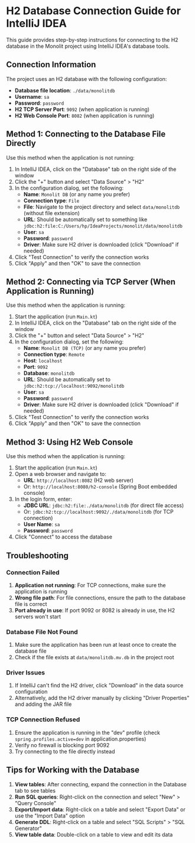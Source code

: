 # H2 Database Connection Guide for IntelliJ IDEA

This guide provides step-by-step instructions for connecting to the H2 database in the Monolit project using IntelliJ IDEA's database tools.

## Connection Information

The project uses an H2 database with the following configuration:

- **Database file location**: `./data/monolitdb`
- **Username**: `sa`
- **Password**: `password`
- **H2 TCP Server Port**: `9092` (when application is running)
- **H2 Web Console Port**: `8082` (when application is running)

## Method 1: Connecting to the Database File Directly

Use this method when the application is not running:

1. In IntelliJ IDEA, click on the "Database" tab on the right side of the window
2. Click the "+" button and select "Data Source" > "H2"
3. In the configuration dialog, set the following:
   - **Name**: `Monolit DB` (or any name you prefer)
   - **Connection type**: `File`
   - **File**: Navigate to the project directory and select `data/monolitdb` (without file extension)
   - **URL**: Should be automatically set to something like `jdbc:h2:file:C:/Users/hp/IdeaProjects/monolit/data/monolitdb`
   - **User**: `sa`
   - **Password**: `password`
   - **Driver**: Make sure H2 driver is downloaded (click "Download" if needed)
4. Click "Test Connection" to verify the connection works
5. Click "Apply" and then "OK" to save the connection

## Method 2: Connecting via TCP Server (When Application is Running)

Use this method when the application is running:

1. Start the application (run `Main.kt`)
2. In IntelliJ IDEA, click on the "Database" tab on the right side of the window
3. Click the "+" button and select "Data Source" > "H2"
4. In the configuration dialog, set the following:
   - **Name**: `Monolit DB (TCP)` (or any name you prefer)
   - **Connection type**: `Remote`
   - **Host**: `localhost`
   - **Port**: `9092`
   - **Database**: `monolitdb`
   - **URL**: Should be automatically set to `jdbc:h2:tcp://localhost:9092/monolitdb`
   - **User**: `sa`
   - **Password**: `password`
   - **Driver**: Make sure H2 driver is downloaded (click "Download" if needed)
5. Click "Test Connection" to verify the connection works
6. Click "Apply" and then "OK" to save the connection

## Method 3: Using H2 Web Console

Use this method when the application is running:

1. Start the application (run `Main.kt`)
2. Open a web browser and navigate to:
   - **URL**: `http://localhost:8082` (H2 web server)
   - Or: `http://localhost:8080/h2-console` (Spring Boot embedded console)
3. In the login form, enter:
   - **JDBC URL**: `jdbc:h2:file:./data/monolitdb` (for direct file access)
   - Or: `jdbc:h2:tcp://localhost:9092/./data/monolitdb` (for TCP connection)
   - **User Name**: `sa`
   - **Password**: `password`
4. Click "Connect" to access the database

## Troubleshooting

### Connection Failed

1. **Application not running**: For TCP connections, make sure the application is running
2. **Wrong file path**: For file connections, ensure the path to the database file is correct
3. **Port already in use**: If port 9092 or 8082 is already in use, the H2 servers won't start

### Database File Not Found

1. Make sure the application has been run at least once to create the database file
2. Check if the file exists at `data/monolitdb.mv.db` in the project root

### Driver Issues

1. If IntelliJ can't find the H2 driver, click "Download" in the data source configuration
2. Alternatively, add the H2 driver manually by clicking "Driver Properties" and adding the JAR file

### TCP Connection Refused

1. Ensure the application is running in the "dev" profile (check `spring.profiles.active=dev` in application.properties)
2. Verify no firewall is blocking port 9092
3. Try connecting to the file directly instead

## Tips for Working with the Database

1. **View tables**: After connecting, expand the connection in the Database tab to see tables
2. **Run SQL queries**: Right-click on the connection and select "New" > "Query Console"
3. **Export/Import data**: Right-click on a table and select "Export Data" or use the "Import Data" option
4. **Generate DDL**: Right-click on a table and select "SQL Scripts" > "SQL Generator"
5. **View table data**: Double-click on a table to view and edit its data